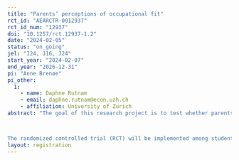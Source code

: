 ```yaml
---
title: "Parents’ perceptions of occupational fit"
rct_id: "AEARCTR-0012937"
rct_id_num: "12937"
doi: "10.1257/rct.12937-1.2"
date: "2024-02-05"
status: "on_going"
jel: "I24, J16, J24"
start_year: "2024-02-07"
end_year: "2026-12-31"
pi: "Anne Brenøe"
pi_other:
  1:
    - name: Daphne Rutnam
    - email: daphne.rutnam@econ.uzh.ch
    - affiliation: University of Zurich
abstract: "The goal of this research project is to test whether parents’ perceptions of occupational fit affect students’ occupational aspirations and their beliefs about fit in certain occupations. Particularly, we will test whether increasing the salience of parents’ perceptions of occupational fit increases the occupational segregation by gender. To test this hypothesis, we designed a field experiment where we for treated students i) provide information about what other parents think would be a good occupational fit for their child, and ii) increase the salience of their own parents. We compare the treated group to a control group that does not receive information about other parents nor answer questions about their parents.

The randomized controlled trial (RCT) will be implemented among students from the German-speaking parts of Switzerland who plan to do an apprenticeship. In this setting, around two-thirds of a birth cohort will do an apprenticeship after compulsory education (typically starting after 9th grade). Although there are various possibilities for further training and education after the completion of an apprenticeship, the initial choice of the occupation of the apprenticeship is deterministic of eventual occupational choice.  "
layout: registration
---
```



